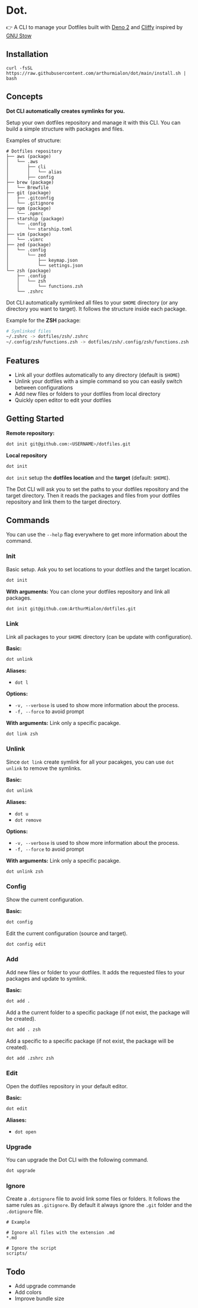 # Dot.

👉 A CLI to manage your Dotfiles built with [Deno 2](https://deno.com/) and
[Cliffy](https://cliffy.io/) inspired by
[GNU Stow](https://www.gnu.org/software/stow/)

## Installation

`curl -fsSL https://raw.githubusercontent.com/arthurmialon/dot/main/install.sh | bash`

## Concepts

**Dot CLI automatically creates symlinks for you.**

Setup your own dotfiles repository and manage it with this CLI. You can build a
simple structure with packages and files.

Examples of structure:

```
# Dotfiles repository
├── aws (package)
│   └── .aws
│       ├── cli
│       │   └── alias
│       ├── config
├── brew (package)
│   └── Brewfile
├── git (package)
│   ├── .gitconfig
│   └── .gitignore
├── npm (package)
│   └── .npmrc
├── starship (package)
│   └── .config
│       └── starship.toml
├── vim (package)
│   └── .vimrc
├── zed (package)
│   └── .config
│       └── zed
│           ├── keymap.json
│           └── settings.json
└── zsh (package)
    ├── .config
    │   └── zsh
    │       └── functions.zsh
    └── .zshrc
```

Dot CLI automatically symlinked all files to your `$HOME` directory
(or any directory you want to target). It follows the structure inside each
package.

Example for the **ZSH** package:

```bash
# Symlinked files
~/.zshrc -> dotfiles/zsh/.zshrc
~/.config/zsh/functions.zsh -> dotfiles/zsh/.config/zsh/functions.zsh
```

## Features

- Link all your dotfiles automatically to any directory (default is `$HOME`)
- Unlink your dotfiles with a simple command so you can easily switch between
  configurations
- Add new files or folders to your dotfiles from local directory
- Quickly open editor to edit your dotfiles

## Getting Started

**Remote repository:**

```bash
dot init git@github.com:<USERNAME>/dotfiles.git
```

**Local repository**

```bash
dot init
```

`dot init` setup the **dotfiles location** and the **target** (default:
`$HOME`).

The Dot CLI will ask you to set the paths to your dotfiles repository and the
target directory. Then it reads the packages and files from your dotfiles
repository and link them to the target directory.

## Commands

You can use the `--help` flag everywhere to get more information about the
command.

### Init

Basic setup. Ask you to set locations to your dotfiles and the target location.

```bash
dot init
```

**With arguments:** You can clone your dotfiles repository and link all packages.

```bash
dot init git@github.com:ArthurMialon/dotfiles.git
```

### Link

Link all packages to your `$HOME` directory (can be update with configuration).

**Basic:**

```bash
dot unlink
```

**Aliases:**

- `dot l`

**Options:**

- `-v, --verbose` is used to show more information about the process.
- `-f, --force` to avoid prompt

**With arguments:** Link only a specific pacakge.

```bash
dot link zsh
```

### Unlink

Since `dot link` create symlink for all your pacakges, you can use `dot unlink`
to remove the symlinks.

**Basic:**

```bash
dot unlink
```

**Aliases:**

- `dot u`
- `dot remove`

**Options:**

- `-v, --verbose` is used to show more information about the process.
- `-f, --force` to avoid prompt

**With arguments:** Link only a specific pacakge.

```bash
dot unlink zsh
```

### Config

Show the current configuration.

**Basic:**

```bash
dot config
```

Edit the current configuration (source and target).

```bash
dot config edit
```

### Add

Add new files or folder to your dotfiles. It adds the requested files to your
packages and update to symlink.

**Basic:**

```bash
dot add .
```

Add a the current folder to a specific package (if not exist, the package will
be created).

```bash
dot add . zsh
```

Add a specific to a specific package (if not exist, the package will be
created).

```bash
dot add .zshrc zsh
```

### Edit

Open the dotfiles repository in your default editor.

**Basic:**

```bash
dot edit
```

**Aliases:**

- `dot open`

### Upgrade

You can upgrade the Dot CLI with the following command.

```bash
dot upgrade
```

### Ignore

Create a `.dotignore` file to avoid link some files or folders. It follows the
same rules as `.gitignore`. By default it always ignore the `.git` folder and
the `.dotignore` file.

```text
# Example

# Ignore all files with the extension .md
*.md

# Ignore the script
scripts/
```

## Todo

- Add upgrade commande
- Add colors
- Improve bundle size
